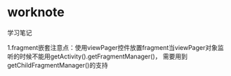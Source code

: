 # worknote
学习笔记

1.fragment嵌套注意点：使用viewPager控件放置fragment当viewPager对象监听的时候不能用getActivity().getFragmentManager()，
需要用到getChildFragmentManager()的支持
